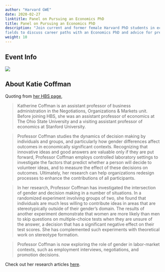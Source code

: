 ```yaml
---
author: "Harvard GWE"
date: 2020-02-27
linktitle: Panel on Pursuing an Economics PhD
title: Panel on Pursuing an Economics PhD
description: "Join current and former female Harvard PhD students in economics and related
fields to discuss career paths with an Economics PhD and advice for preparing for programs during your undergraduate years."
weight: 10
---
```


## Event Info

![](/posts/pursuing_an_econ_phd_files/pursue2.png)

## About Katie Coffman

Quoting from [her HBS page](https://www.hbs.edu/faculty/Pages/profile.aspx?facId=879706&facInfo=res),

> Katherine Coffman is an assistant professor of business administration in the Negotiations, Organizations & Markets unit. Before joining HBS, she was an assistant professor of economics at The Ohio State University and a visiting assistant professor of economics at Stanford University.

> Professor Coffman studies the dynamics of decision making by individuals and groups, and particularly how gender differences affect outcomes in economically significant contexts. Recognizing that innovative ideas and good answers are valuable only if they are put forward, Professor Coffman employs controlled laboratory settings to investigate the factors that predict whether a person will decide to volunteer ideas, and to measure the effect of these decisions on outcomes. Ultimately, her research can help organizations redesign processes to enhance the contributions of all participants.

> In her research, Professor Coffman has investigated the intersection of gender and decision making in a number of situations. In a randomized experiment involving groups of two, she found that individuals are much less willing to contribute ideas in areas that are stereotypically outside of their gender’s domain. The results of another experiment demonstrate that women are more likely than men to skip questions on multiple-choice tests when they are unsure of the answer, a decision that has a significant negative effect on their test scores. She has complemented such experiments with theoretical work on stereotype formation.

> Professor Coffman is now exploring the role of gender in labor-market contexts, such as employment interviews, negotiations, and promotion decisions.

Check out her research articles [here](https://www.hbs.edu/faculty/Pages/profile.aspx?facId=879706&facInfo=pub).